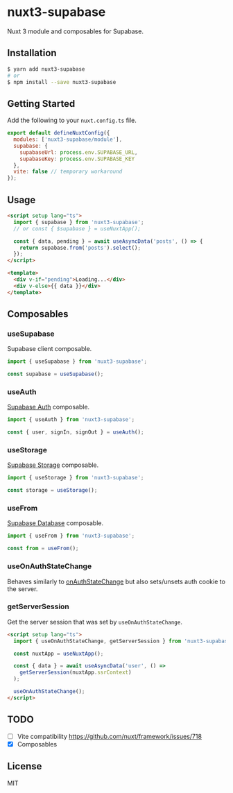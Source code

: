 # nuxt3-supabase

Nuxt 3 module and composables for Supabase.

## Installation

```bash
$ yarn add nuxt3-supabase
# or
$ npm install --save nuxt3-supabase
```

## Getting Started

Add the following to your `nuxt.config.ts` file.

```js
export default defineNuxtConfig({
  modules: ['nuxt3-supabase/module'],
  supabase: {
    supabaseUrl: process.env.SUPABASE_URL,
    supabaseKey: process.env.SUPABASE_KEY
  },
  vite: false // temporary workaround
});
```

## Usage

```html
<script setup lang="ts">
  import { supabase } from 'nuxt3-supabase';
  // or const { $supabase } = useNuxtApp();

  const { data, pending } = await useAsyncData('posts', () => {
    return supabase.from('posts').select();
  });
</script>

<template>
  <div v-if="pending">Loading...</div>
  <div v-else>{{ data }}</div>
</template>
```

## Composables

### useSupabase

Supabase client composable.

```ts
import { useSupabase } from 'nuxt3-supabase';

const supabase = useSupabase();
```

### useAuth

[Supabase Auth](https://supabase.io/docs/guides/auth) composable.

```ts
import { useAuth } from 'nuxt3-supabase';

const { user, signIn, signOut } = useAuth();
```

### useStorage

[Supabase Storage](https://supabase.io/docs/guides/storage) composable.

```ts
import { useStorage } from 'nuxt3-supabase';

const storage = useStorage();
```

### useFrom

[Supabase Database](https://supabase.io/docs/guides/database) composable.

```ts
import { useFrom } from 'nuxt3-supabase';

const from = useFrom();
```

### useOnAuthStateChange

Behaves similarly to [onAuthStateChange](https://supabase.io/docs/reference/javascript/auth-onauthstatechange) but also sets/unsets auth cookie to the server.

### getServerSession

Get the server session that was set by `useOnAuthStateChange`.

```html
<script setup lang="ts">
  import { useOnAuthStateChange, getServerSession } from 'nuxt3-supabase';

  const nuxtApp = useNuxtApp();

  const { data } = await useAsyncData('user', () =>
    getServerSession(nuxtApp.ssrContext)
  );

  useOnAuthStateChange();
</script>
```

## TODO

- [ ] Vite compatibility https://github.com/nuxt/framework/issues/718
- [x] Composables

## License

MIT
